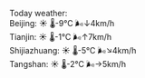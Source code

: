 Today weather:  
Beijing: ☀️   🌡️-9°C 🌬️↓4km/h  
Tianjin: ☀️   🌡️-1°C 🌬️↑7km/h  
Shijiazhuang: ☀️   🌡️-5°C 🌬️↘4km/h  
Tangshan: ☀️   🌡️-2°C 🌬️→5km/h  
